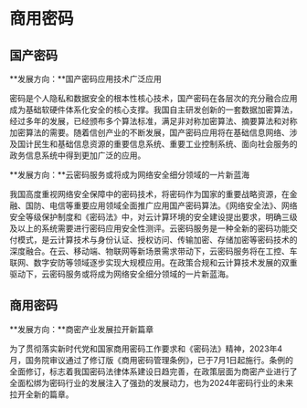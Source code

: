 # 商用密码

## 国产密码

**发展方向：**国产密码应用技术广泛应用

​		密码是个人隐私和数据安全的根本性核心技术，国产密码在各层次的充分融合应用成为基础软硬件体系化安全的核心支撑。我国自主研发创新的一套数据加密算法，经过多年的发展，已经颁布多个算法标准，满足非对称加密算法、摘要算法和对称加密算法的需要。随着信创产业的不断发展，国产密码应用将在基础信息网络、涉及国计民生和基础信息资源的重要信息系统、重要工业控制系统、面向社会服务的政务信息系统中得到更加广泛的应用。



**发展方向：**云密码服务或将成为网络安全细分领域的一片新蓝海

​		我国高度重视网络安全保障中的密码技术，将密码作为国家的重要战略资源，在金融、国防、电信等重要应用领域全面推广应用国产密码算法。《网络安全法》、网络安全等级保护制度和《密码法》中，对云计算环境的安全建设提出要求，明确三级及以上的系统需要进行密码应用安全性测评。云密码服务是一种全新的密码功能交付模式，是云计算技术与身份认证、授权访问、传输加密、存储加密等密码技术的深度融合。在云、移动端、物联网等新场景需求带动下，云密码服务将在工控、车联网、数字安防等领域逐步实现大规模应用。在政策合规和云计算技术发展的双重驱动下，云密码服务或将成为网络安全细分领域的一片新蓝海。



## 商用密码

**发展方向：**商密产业发展拉开新篇章

​		为了贯彻落实新时代党和国家商用密码工作要求和《密码法》精神，2023年4月，国务院审议通过了修订版《商用密码管理条例》，已于7月1日起施行。条例的全面修订，标志着我国密码法律体系建设日趋完善，在政策层面为商密产业进行了全面松绑为密码行业的发展注入了强劲的发展动力，也为2024年密码行业的未来拉开全新的篇章。